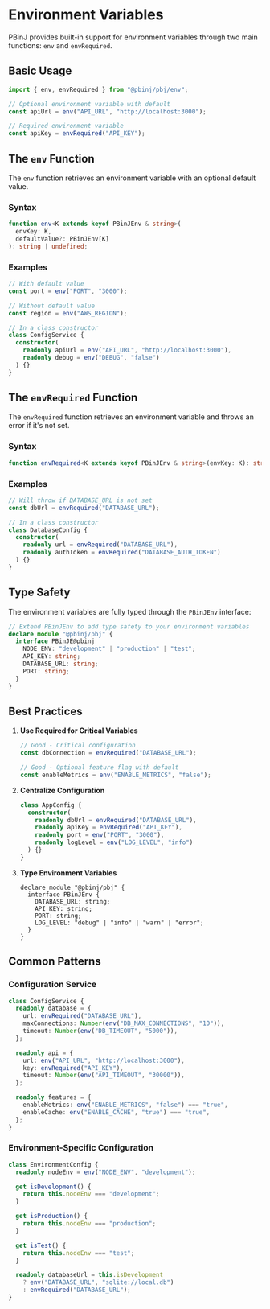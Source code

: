 # Environment Variables

PBinJ provides built-in support for environment variables through two main functions: `env` and `envRequired`.

## Basic Usage

```typescript
import { env, envRequired } from "@pbinj/pbj/env";

// Optional environment variable with default
const apiUrl = env("API_URL", "http://localhost:3000");

// Required environment variable
const apiKey = envRequired("API_KEY");
```

## The `env` Function

The `env` function retrieves an environment variable with an optional default value.

### Syntax

```typescript
function env<K extends keyof PBinJEnv & string>(
  envKey: K,
  defaultValue?: PBinJEnv[K]
): string | undefined;
```

### Examples

```typescript
// With default value
const port = env("PORT", "3000");

// Without default value
const region = env("AWS_REGION");

// In a class constructor
class ConfigService {
  constructor(
    readonly apiUrl = env("API_URL", "http://localhost:3000"),
    readonly debug = env("DEBUG", "false")
  ) {}
}
```

## The `envRequired` Function

The `envRequired` function retrieves an environment variable and throws an error if it's not set.

### Syntax

```typescript
function envRequired<K extends keyof PBinJEnv & string>(envKey: K): string;
```

### Examples

```typescript
// Will throw if DATABASE_URL is not set
const dbUrl = envRequired("DATABASE_URL");

// In a class constructor
class DatabaseConfig {
  constructor(
    readonly url = envRequired("DATABASE_URL"),
    readonly authToken = envRequired("DATABASE_AUTH_TOKEN")
  ) {}
}
```

## Type Safety

The environment variables are fully typed through the `PBinJEnv` interface:

```typescript
// Extend PBinJEnv to add type safety to your environment variables
declare module "@pbinj/pbj" {
  interface PBinJE@pbinj
    NODE_ENV: "development" | "production" | "test";
    API_KEY: string;
    DATABASE_URL: string;
    PORT: string;
  }
}
```

## Best Practices

1. **Use Required for Critical Variables**

   ```typescript
   // Good - Critical configuration
   const dbConnection = envRequired("DATABASE_URL");

   // Good - Optional feature flag with default
   const enableMetrics = env("ENABLE_METRICS", "false");
   ```

2. **Centralize Configuration**

   ```typescript
   class AppConfig {
     constructor(
       readonly dbUrl = envRequired("DATABASE_URL"),
       readonly apiKey = envRequired("API_KEY"),
       readonly port = env("PORT", "3000"),
       readonly logLevel = env("LOG_LEVEL", "info")
     ) {}
   }
   ```

3. **Type Environment Variables**
   ```typescript@pbinj
   declare module "@pbinj/pbj" {
     interface PBinJEnv {
       DATABASE_URL: string;
       API_KEY: string;
       PORT: string;
       LOG_LEVEL: "debug" | "info" | "warn" | "error";
     }
   }
   ```

## Common Patterns

### Configuration Service

```typescript
class ConfigService {
  readonly database = {
    url: envRequired("DATABASE_URL"),
    maxConnections: Number(env("DB_MAX_CONNECTIONS", "10")),
    timeout: Number(env("DB_TIMEOUT", "5000")),
  };

  readonly api = {
    url: env("API_URL", "http://localhost:3000"),
    key: envRequired("API_KEY"),
    timeout: Number(env("API_TIMEOUT", "30000")),
  };

  readonly features = {
    enableMetrics: env("ENABLE_METRICS", "false") === "true",
    enableCache: env("ENABLE_CACHE", "true") === "true",
  };
}
```

### Environment-Specific Configuration

```typescript
class EnvironmentConfig {
  readonly nodeEnv = env("NODE_ENV", "development");

  get isDevelopment() {
    return this.nodeEnv === "development";
  }

  get isProduction() {
    return this.nodeEnv === "production";
  }

  get isTest() {
    return this.nodeEnv === "test";
  }

  readonly databaseUrl = this.isDevelopment
    ? env("DATABASE_URL", "sqlite://local.db")
    : envRequired("DATABASE_URL");
}
```
